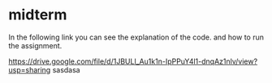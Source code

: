 # midterm
In the following link you can see the explanation of the code. and how to run the assignment.

https://drive.google.com/file/d/1JBULl_Au1k1n-IpPPuY4l1-dnqAz1nlv/view?usp=sharing
sasdasa
 